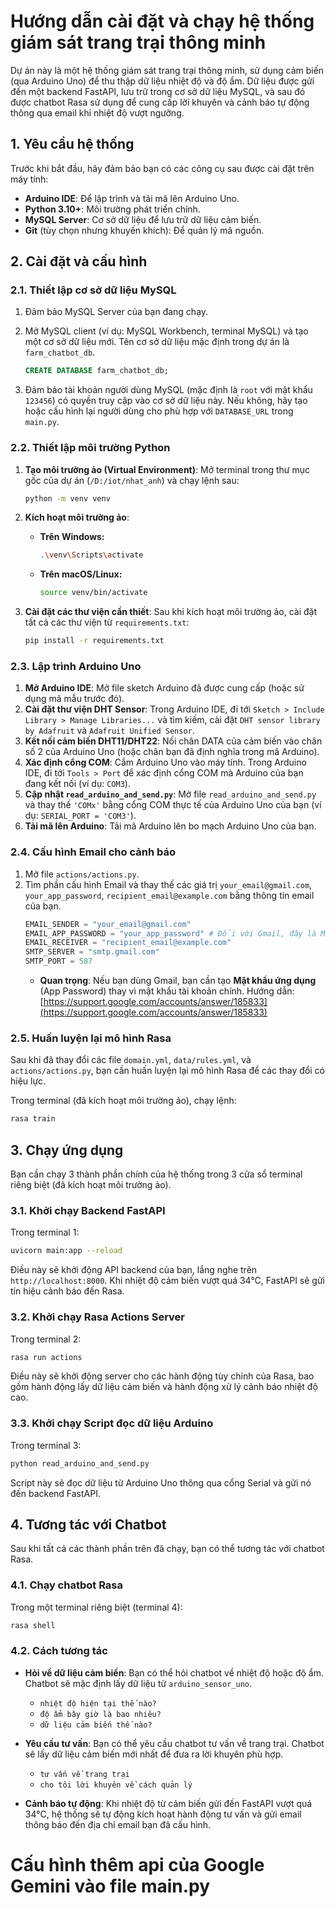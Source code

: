 # Hướng dẫn cài đặt và chạy hệ thống giám sát trang trại thông minh

Dự án này là một hệ thống giám sát trang trại thông minh, sử dụng cảm biến (qua Arduino Uno) để thu thập dữ liệu nhiệt độ và độ ẩm. Dữ liệu được gửi đến một backend FastAPI, lưu trữ trong cơ sở dữ liệu MySQL, và sau đó được chatbot Rasa sử dụng để cung cấp lời khuyên và cảnh báo tự động thông qua email khi nhiệt độ vượt ngưỡng.

## 1. Yêu cầu hệ thống

Trước khi bắt đầu, hãy đảm bảo bạn có các công cụ sau được cài đặt trên máy tính:

*   **Arduino IDE**: Để lập trình và tải mã lên Arduino Uno.
*   **Python 3.10+**: Môi trường phát triển chính.
*   **MySQL Server**: Cơ sở dữ liệu để lưu trữ dữ liệu cảm biến.
*   **Git** (tùy chọn nhưng khuyến khích): Để quản lý mã nguồn.

## 2. Cài đặt và cấu hình

### 2.1. Thiết lập cơ sở dữ liệu MySQL

1.  Đảm bảo MySQL Server của bạn đang chạy.
2.  Mở MySQL client (ví dụ: MySQL Workbench, terminal MySQL) và tạo một cơ sở dữ liệu mới. Tên cơ sở dữ liệu mặc định trong dự án là `farm_chatbot_db`.

    ```sql
    CREATE DATABASE farm_chatbot_db;
    ```

3.  Đảm bảo tài khoản người dùng MySQL (mặc định là `root` với mật khẩu `123456`) có quyền truy cập vào cơ sở dữ liệu này. Nếu không, hãy tạo hoặc cấu hình lại người dùng cho phù hợp với `DATABASE_URL` trong `main.py`.

### 2.2. Thiết lập môi trường Python

1.  **Tạo môi trường ảo (Virtual Environment)**:
    Mở terminal trong thư mục gốc của dự án (`/D:/iot/nhat_anh`) và chạy lệnh sau:
    ```bash
    python -m venv venv
    ```

2.  **Kích hoạt môi trường ảo**:
    *   **Trên Windows:**
        ```bash
        .\venv\Scripts\activate
        ```
    *   **Trên macOS/Linux:**
        ```bash
        source venv/bin/activate
        ```

3.  **Cài đặt các thư viện cần thiết**:
    Sau khi kích hoạt môi trường ảo, cài đặt tất cả các thư viện từ `requirements.txt`:
    ```bash
    pip install -r requirements.txt
    ```

### 2.3. Lập trình Arduino Uno

1.  **Mở Arduino IDE**: Mở file sketch Arduino đã được cung cấp (hoặc sử dụng mã mẫu trước đó).
2.  **Cài đặt thư viện DHT Sensor**: Trong Arduino IDE, đi tới `Sketch > Include Library > Manage Libraries...` và tìm kiếm, cài đặt `DHT sensor library by Adafruit` và `Adafruit Unified Sensor`.
3.  **Kết nối cảm biến DHT11/DHT22**: Nối chân DATA của cảm biến vào chân số 2 của Arduino Uno (hoặc chân bạn đã định nghĩa trong mã Arduino).
4.  **Xác định cổng COM**: Cắm Arduino Uno vào máy tính. Trong Arduino IDE, đi tới `Tools > Port` để xác định cổng COM mà Arduino của bạn đang kết nối (ví dụ: `COM3`).
5.  **Cập nhật `read_arduino_and_send.py`**: Mở file `read_arduino_and_send.py` và thay thế `'COMx'` bằng cổng COM thực tế của Arduino Uno của bạn (ví dụ: `SERIAL_PORT = 'COM3'`).
6.  **Tải mã lên Arduino**: Tải mã Arduino lên bo mạch Arduino Uno của bạn.

### 2.4. Cấu hình Email cho cảnh báo

1.  Mở file `actions/actions.py`.
2.  Tìm phần cấu hình Email và thay thế các giá trị `your_email@gmail.com`, `your_app_password`, `recipient_email@example.com` bằng thông tin email của bạn.
    ```python
    EMAIL_SENDER = "your_email@gmail.com"
    EMAIL_APP_PASSWORD = "your_app_password" # Đối với Gmail, đây là Mật khẩu ứng dụng
    EMAIL_RECEIVER = "recipient_email@example.com"
    SMTP_SERVER = "smtp.gmail.com"
    SMTP_PORT = 587
    ```
    *   **Quan trọng**: Nếu bạn dùng Gmail, bạn cần tạo **Mật khẩu ứng dụng** (App Password) thay vì mật khẩu tài khoản chính. Hướng dẫn: [https://support.google.com/accounts/answer/185833](https://support.google.com/accounts/answer/185833)

### 2.5. Huấn luyện lại mô hình Rasa

Sau khi đã thay đổi các file `domain.yml`, `data/rules.yml`, và `actions/actions.py`, bạn cần huấn luyện lại mô hình Rasa để các thay đổi có hiệu lực.

Trong terminal (đã kích hoạt môi trường ảo), chạy lệnh:
```bash
rasa train
```

## 3. Chạy ứng dụng

Bạn cần chạy 3 thành phần chính của hệ thống trong 3 cửa sổ terminal riêng biệt (đã kích hoạt môi trường ảo).

### 3.1. Khởi chạy Backend FastAPI

Trong terminal 1:
```bash
uvicorn main:app --reload
```
Điều này sẽ khởi động API backend của bạn, lắng nghe trên `http://localhost:8000`. Khi nhiệt độ cảm biến vượt quá 34°C, FastAPI sẽ gửi tín hiệu cảnh báo đến Rasa.

### 3.2. Khởi chạy Rasa Actions Server

Trong terminal 2:
```bash
rasa run actions
```
Điều này sẽ khởi động server cho các hành động tùy chỉnh của Rasa, bao gồm hành động lấy dữ liệu cảm biến và hành động xử lý cảnh báo nhiệt độ cao.

### 3.3. Khởi chạy Script đọc dữ liệu Arduino

Trong terminal 3:
```bash
python read_arduino_and_send.py
```
Script này sẽ đọc dữ liệu từ Arduino Uno thông qua cổng Serial và gửi nó đến backend FastAPI.

## 4. Tương tác với Chatbot

Sau khi tất cả các thành phần trên đã chạy, bạn có thể tương tác với chatbot Rasa.

### 4.1. Chạy chatbot Rasa

Trong một terminal riêng biệt (terminal 4):
```bash
rasa shell
```

### 4.2. Cách tương tác

*   **Hỏi về dữ liệu cảm biến**: Bạn có thể hỏi chatbot về nhiệt độ hoặc độ ẩm. Chatbot sẽ mặc định lấy dữ liệu từ `arduino_sensor_uno`.
    *   `nhiệt độ hiện tại thế nào?`
    *   `độ ẩm bây giờ là bao nhiêu?`
    *   `dữ liệu cảm biến thế nào?`

*   **Yêu cầu tư vấn**: Bạn có thể yêu cầu chatbot tư vấn về trang trại. Chatbot sẽ lấy dữ liệu cảm biến mới nhất để đưa ra lời khuyên phù hợp.
    *   `tư vấn về trang trại`
    *   `cho tôi lời khuyên về cách quản lý`

*   **Cảnh báo tự động**: Khi nhiệt độ từ cảm biến gửi đến FastAPI vượt quá 34°C, hệ thống sẽ tự động kích hoạt hành động tư vấn và gửi email thông báo đến địa chỉ email bạn đã cấu hình. 

# Cấu hình thêm api của Google Gemini vào file main.py
